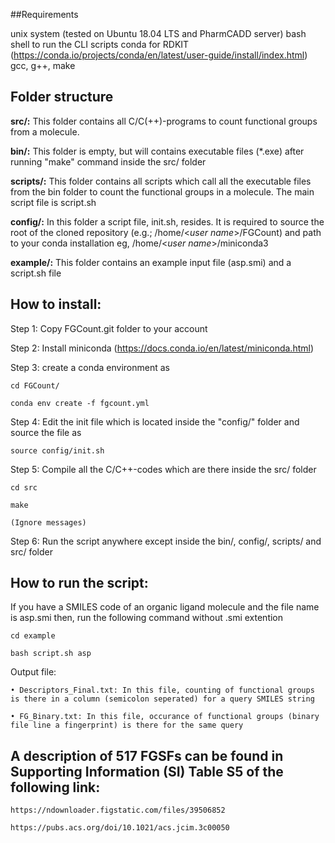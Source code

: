 ##Requirements

unix system (tested on Ubuntu 18.04 LTS and PharmCADD server)
bash shell to run the CLI scripts
conda for RDKIT (https://conda.io/projects/conda/en/latest/user-guide/install/index.html)
gcc, g++, make


## Folder structure
**src/:** 
This folder contains all C/C(++)-programs to count functional groups from a molecule. 

**bin/:** 
This folder is empty, but will contains executable files (*.exe) after running "make" command inside the src/ folder

**scripts/:** 
This folder contains all scripts which call all the executable files from the bin folder to count the functional groups in a molecule. The main script file is script.sh

**config/:** 
In this folder a script file, init.sh, resides. It is required to source the root of the cloned repository (e.g.; /home/<*user name*>/FGCount) and path to your conda installation eg, /home/<*user name*>/miniconda3

**example/:** 
This folder contains an example input file (asp.smi) and a script.sh file 

## How to install:

Step 1: Copy FGCount.git folder to your account

Step 2: Install miniconda (https://docs.conda.io/en/latest/miniconda.html)

Step 3: create a conda environment as 

	cd FGCount/
	
	conda env create -f fgcount.yml

Step 4: Edit the init file which is located inside the "config/" folder and source the file as
	
	source config/init.sh

Step 5: Compile all the C/C++-codes which are there inside the src/ folder
	
	cd src
	
	make

	(Ignore messages)

Step 6: Run the script anywhere except inside the bin/, config/, scripts/ and src/ folder


## How to run the script:

If you have a SMILES code of an organic ligand molecule and the file name is asp.smi then, run the following command without .smi extention

	cd example
	
	bash script.sh asp

Output file: 

	• Descriptors_Final.txt: In this file, counting of functional groups is there in a column (semicolon seperated) for a query SMILES string
	
	• FG_Binary.txt: In this file, occurance of functional groups (binary file line a fingerprint) is there for the same query


## A description of 517 FGSFs can be found in Supporting Information (SI) Table S5 of the following link:
	https://ndownloader.figstatic.com/files/39506852

	https://pubs.acs.org/doi/10.1021/acs.jcim.3c00050

